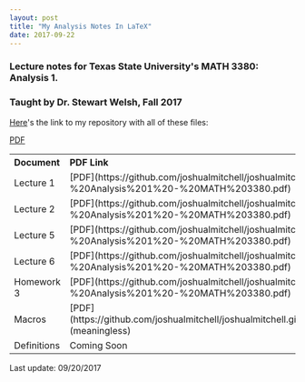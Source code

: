 ```yaml
---
layout: post
title: "My Analysis Notes In LaTeX"
date: 2017-09-22
---
```


### Lecture notes for Texas State University's MATH 3380: Analysis 1.

### Taught by Dr. Stewart Welsh, Fall 2017

[Here](https://github.com/joshualmitchell/joshualmitchell.github.io/tree/master/MATH3380)'s the link to my repository with all of these files:

[PDF](https://github.com/joshualmitchell/joshualmitchell.github.io/blob/master/MATH3380/Lec%201%20-%20Analysis%201%20-%20MATH%203380.pdf)

<table style="text-align: left">

<tbody>

<tr>

<th>Document</th>

<th>PDF Link</th>

<th>TeX Link</th>

</tr>

<tr>

<td>Lecture 1</td>

<td>[PDF](https://github.com/joshualmitchell/joshualmitchell.github.io/blob/master/MATH3380/Lec%201%20-%20Analysis%201%20-%20MATH%203380.pdf)</td>

<td>[TeX](https://github.com/joshualmitchell/joshualmitchell.github.io/blob/master/MATH3380/Lec%201%20-%20Analysis%201%20-%20MATH%203380.tex)</td>

</tr>

<tr>

<td>Lecture 2</td>

<td>[PDF](https://github.com/joshualmitchell/joshualmitchell.github.io/blob/master/MATH3380/Lec%202%20-%20Analysis%201%20-%20MATH%203380.pdf)</td>

<td>[TeX](https://github.com/joshualmitchell/joshualmitchell.github.io/blob/master/MATH3380/Lec%202%20-%20Analysis%201%20-%20MATH%203380.tex)</td>

</tr>

<tr>

<td>Lecture 5</td>

<td>[PDF](https://github.com/joshualmitchell/joshualmitchell.github.io/blob/master/MATH3380/Lec%205%20-%20Analysis%201%20-%20MATH%203380.pdf)</td>

<td>[TeX](https://github.com/joshualmitchell/joshualmitchell.github.io/blob/master/MATH3380/Lec%205%20-%20Analysis%201%20-%20MATH%203380.tex)</td>

</tr>

<tr>

<td>Lecture 6</td>

<td>[PDF](https://github.com/joshualmitchell/joshualmitchell.github.io/blob/master/MATH3380/Lec%206%20-%20Analysis%201%20-%20MATH%203380.pdf)</td>

<td>[TeX](https://github.com/joshualmitchell/joshualmitchell.github.io/blob/master/MATH3380/Lec%206%20-%20Analysis%201%20-%20MATH%203380.tex)</td>

</tr>

<tr>

<td>Homework 3</td>

<td>[PDF](https://github.com/joshualmitchell/joshualmitchell.github.io/blob/master/MATH3380/HW%203%20-%20Analysis%201%20-%20MATH%203380.pdf)</td>

<td>[TeX](https://github.com/joshualmitchell/joshualmitchell.github.io/blob/master/MATH3380/HW%203%20-%20Analysis%201%20-%20MATH%203380.tex)</td>

</tr>

<tr>

<td>Macros</td>

<td>[PDF](https://github.com/joshualmitchell/joshualmitchell.github.io/blob/master/MATH3380/ShortcutsAnalysis.pdf) (meaningless)</td>

<td>[TeX](https://github.com/joshualmitchell/joshualmitchell.github.io/blob/master/MATH3380/ShortcutsAnalysis.tex)</td>

</tr>

<tr>

<td>Definitions</td>

<td>Coming Soon</td>

<td>Coming Soon</td>

</tr>

</tbody>

</table>

Last update: 09/20/2017